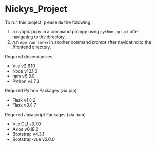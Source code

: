 # Nickys_Project
 
To run this project, please do the following:

1. run /api/api.py in a command prompy using ```python api.pi``` after navigating to the directory.
2. run ```npm run serve``` in another command prompt after navigating to the /frontend directory.

Required dependancies:
- Vue v2.6.10
- Node v12.1.0
- npm v6.9.0
- Python v3.7.3

Required Python Packages (via pip)
- Flask v1.0.2
- Flask v3.0.7

Required Javascript Packages (via npm)
- Vue CLI v3.7.0
- Axios v0.18.0
- Bootstrap v4.3.1
- Bootstrap-vue v2.0.0 